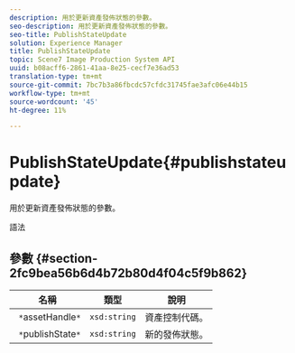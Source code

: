 ```yaml
---
description: 用於更新資產發佈狀態的參數。
seo-description: 用於更新資產發佈狀態的參數。
seo-title: PublishStateUpdate
solution: Experience Manager
title: PublishStateUpdate
topic: Scene7 Image Production System API
uuid: b08acff6-2861-41aa-8e25-cecf7e36ad53
translation-type: tm+mt
source-git-commit: 7bc7b3a86fbcdc57cfdc31745fae3afc06e44b15
workflow-type: tm+mt
source-wordcount: '45'
ht-degree: 11%

---
```



# PublishStateUpdate{#publishstateupdate}

用於更新資產發佈狀態的參數。

語法

## 參數 {#section-2fc9bea56b6d4b72b80d4f04c5f9b862}

| 名稱 | 類型 | 說明 |
|---|---|---|
| ` *`assetHandle`*` | `xsd:string` | 資產控制代碼。 |
| ` *`publishState`*` | `xsd:string` | 新的發佈狀態。 |

